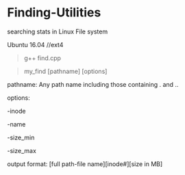 # Finding-Utilities
searching stats in Linux File system

Ubuntu 16.04 //ext4

> g++ find.cpp

> my_find [pathname] [options]

pathname: Any path name including those containing . and .. 

options:

-inode <number>

-name <filename>

-size_min <size in megabytes>

-size_max <size in megabytes>

output format: [full path-file name][inode#][size in MB]
